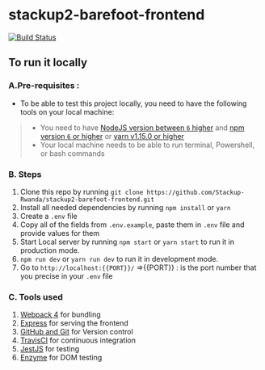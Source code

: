 # stackup2-barefoot-frontend

[![Build Status](https://travis-ci.org/Stackup-Rwanda/stackup2-barefoot-frontend.svg?branch=develop)](https://travis-ci.org/Stackup-Rwanda/stackup2-barefoot-frontend)

## To run it locally
### A.Pre-requisites : 
* To be able to test this project locally, you need to have the following tools on your local machine:
> * You need to have [NodeJS version between `6` higher](https://nodejs.org/en/) and [npm version `6` or higher](https://www.npmjs.com/) or [yarn v1.15.0 or higher](https://yarnpkg.com/getting-started/install)
> * Your local machine needs to be able to run terminal, Powershell, or bash commands
### B. Steps
1. Clone this repo by running `git clone https://github.com/Stackup-Rwanda/stackup2-barefoot-frontend.git`
2. Install all needed dependencies by running `npm install` or `yarn`
3. Create a `.env` file
4. Copy all of the fields from `.env.example`, paste them in `.env` file and provide values for them
5. Start Local server by running `npm start` or `yarn start` to run it in production mode.
6. `npm run dev` or `yarn run dev` to run it in development mode.
7. Go to `http://localhost:{{PORT}}/`   =>{{PORT}} : is the port number that you precise in your `.env` file

### C. Tools used
1. [Webpack 4](https://webpack.js.org/) for bundling
2. [Express](https://expressjs.com/) for serving the frontend
3. [GitHub and Git](https://github.com/) for Version control
4. [TravisCI](https://travis-ci.org/) for continuous integration
5. [JestJS](https://jestjs.io/docs/en/webpack) for testing
6. [Enzyme](https://enzymejs.github.io/enzyme/docs/installation/) for DOM testing
